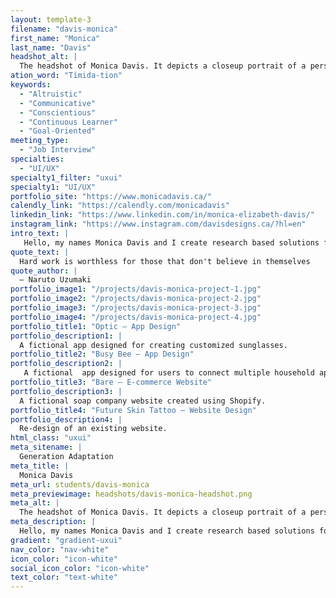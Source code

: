 ```yaml
---
layout: template-3
filename: "davis-monica"
first_name: "Monica"
last_name: "Davis"
headshot_alt: |
  The headshot of Monica Davis. It depicts a closeup portrait of a person with long, brown, curly hair in a ponytail, and several piercings, smiling slightly at the camera.
ation_word: "Tímida-tion"
keywords:
  - "Altruistic"
  - "Communicative"
  - "Conscientious"
  - "Continuous Learner"
  - "Goal-Oriented"
meeting_type:
  - "Job Interview"
specialties:
  - "UI/UX"
specialty1_filter: "uxui"
specialty1: "UI/UX"
portfolio_site: "https://www.monicadavis.ca/"
calendly_link: "https://calendly.com/monicadavis"
linkedin_link: "https://www.linkedin.com/in/monica-elizabeth-davis/"
instagram_link: "https://www.instagram.com/davisdesigns.ca/?hl=en"
intro_text: |
   Hello, my names Monica Davis and I create research based solutions for UX/UI based design.
quote_text: |
  Hard work is worthless for those that don't believe in themselves
quote_author: |
  – Naruto Uzumaki
portfolio_image1: "/projects/davis-monica-project-1.jpg"
portfolio_image2: "/projects/davis-monica-project-2.jpg"
portfolio_image3: "/projects/davis-monica-project-3.jpg"
portfolio_image4: "/projects/davis-monica-project-4.jpg"
portfolio_title1: "Optic – App Design"
portfolio_description1: |
  A fictional app designed for creating customized sunglasses.
portfolio_title2: "Busy Bee – App Design"
portfolio_description2: |
   A fictional  app designed for users to connect multiple household appliances and control them through their phones.
portfolio_title3: "Bare – E-commerce Website"
portfolio_description3: |
  A fictional soap company website created using Shopify.
portfolio_title4: "Future Skin Tattoo – Website Design"
portfolio_description4: |
  Re-design of an existing website.
html_class: "uxui"
meta_sitename: |
  Generation Adaptation
meta_title: |
  Monica Davis
meta_url: students/davis-monica
meta_previewimage: headshots/davis-monica-headshot.png
meta_alt: |
  The headshot of Monica Davis. It depicts a closeup portrait of a person with long, brown, curly hair in a ponytail, and several piercings, smiling slightly at the camera.
meta_description: |
  Hello, my names Monica Davis and I create research based solutions for UX/UI based design.
gradient: "gradient-uxui"
nav_color: "nav-white"
icon_color: "icon-white"
social_icon_color: "icon-white"
text_color: "text-white"
---
```

